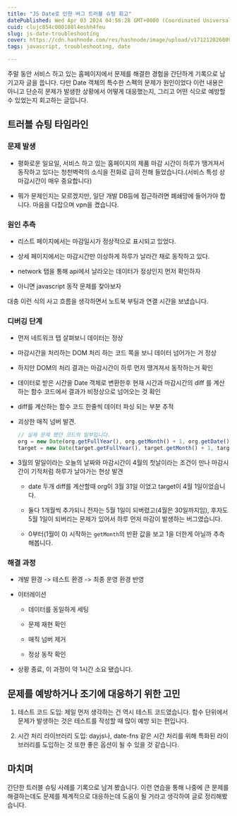 ```yaml
---
title: "JS Date로 인한 버그 트러블 슈팅 회고"
datePublished: Wed Apr 03 2024 04:58:28 GMT+0000 (Coordinated Universal Time)
cuid: clujc854c000108l4eshh4feu
slug: js-date-troubleshooting
cover: https://cdn.hashnode.com/res/hashnode/image/upload/v1712120268094/a4e11a55-0d8b-4f43-a171-74589a4e2fba.webp
tags: javascript, troubleshooting, date

---
```


주말 동안 서비스 하고 있는 홈페이지에서 문제를 해결한 경험을 간단하게 기록으로 남기고자 글을 씁니다. 다만 Date 객체의 특수한 스펙의 문제가 원인이었다 이런 내용은 아니고 단순히 문제가 발생한 상황에서 어떻게 대응했는지, 그리고 어떤 식으로 예방할 수 있었는지 회고하는 글입니다.

## 트러블 슈팅 타임라인

### 문제 발생

* 평화로운 일요일, 서비스 하고 있는 홈페이지의 제품 마감 시간이 하루가 땡겨져서 동작하고 있다는 청천벽력의 소식을 전화로 급히 전해 들었습니다.(서비스 특성 상 마감시간이 매우 중요합니다)
    
* 뭐가 문제인지는 모르겠지만, 일단 개발 DB등에 접근하려면 폐쇄망에 들어가야 합니다. 마음을 다잡으며 vpn을 켰습니다.
    

### 원인 추측

* 리스트 페이지에서는 마감일시가 정상적으로 표시되고 있었다.
    
* 상세 페이지에서는 마감시간만 이상하게 하루가 날라간 채로 동작하고 있다.
    
* network 탭을 통해 api에서 날라오는 데이터가 정상인지 먼저 확인하자
    
* 아니면 javascript 동작 문제를 찾아보자
    

대충 이런 식의 사고 흐름을 생각하면서 노트북 부팅과 연결 시간을 보냈습니다.

### 디버깅 단계

* 먼저 네트워크 탭 살펴보니 데이터는 정상
    
* 마감시간을 처리하는 DOM 처리 하는 코드 쪽을 보니 데이터 넘어가는 거 정상
    
* 하지만 DOM의 처리 결과는 마감시간이 하루 먼저 땡겨져서 동작하는거 확인
    
* 데이터로 받은 시간을 Date 객체로 변환한후 현재 시간과 마감시간의 diff 를 계산하는 함수 코드에서 결과가 비정상으로 넘어오는 것 확인
    
* diff를 계산하는 함수 코드 한줄씩 데이터 파싱 되는 부분 추적
    
* 괴상한 매직 넘버 발견.
    
    ```javascript
    // 실제 문제 됐던 코드의 일부입니다.
    org = new Date(org.getFullYear(), org.getMonth() + 1, org.getDate(), org.getHours(), org.getMinutes(), org.getSeconds());
    target = new Date(target.getFullYear(), target.getMonth() + 1, target.getDate(), target.getHours(), target.getMinutes(), target.getSeconds());
    ```
    
* 3월의 말일이라는 오늘의 날짜와 마감시간이 4월의 첫날이라는 조건이 만나 마감시간이 기적처럼 하루가 날아가는 현상 발견
    
    * date 두개 diff를 계산할때 org이 3월 31일 이었고 target이 4월 1일이었습니다.
        
    * 둘다 1개월씩 추가되니 전자는 5월 1일이 되버렸고(4월은 30일까지임), 후자도 5월 1일이 되버리는 문제가 있어서 하루 먼저 마감이 발생하는 버그였습니다.
        
    * 0부터(1월이 0) 시작하는 `getMonth`의 반환 값을 보고 1을 더한게 아닐까 추측해봅니다.
        

### 해결 과정

* 개발 환경 -&gt; 테스트 환경 -&gt; 최종 운영 환경 반영
    
* 이터레이션
    
    * 데이터를 동일하게 세팅
        
    * 문제 재현 확인
        
    * 매직 넘버 제거
        
    * 정상 동작 확인
        
* 상황 종료, 이 과정이 약 1시간 소요 됐습니다.
    

## 문제를 예방하거나 조기에 대응하기 위한 고민

1. 테스트 코드 도입: 제일 먼저 생각하는 건 역시 테스트 코드였습니다. 함수 단위에서 문제가 발생하는 것은 테스트를 작성할 때 많이 예방 되는 편입니다.
    
2. 시간 처리 라이브러리 도입: dayjs나, date-fns 같은 시간 처리를 위해 특화된 라이브러리를 도입하는 것 또한 좋은 옵션이 될 수 있을 것 같습니다.
    

## 마치며

간단한 트러블 슈팅 사례를 기록으로 남겨 봤습니다. 이런 연습을 통해 나중에 큰 문제를 해결하는데도 문제를 체계적으로 대응하는데 도움이 될 거라고 생각하여 글로 정리해봤습니다.